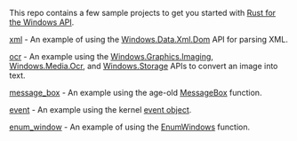 This repo contains a few sample projects to get you started with [Rust for the Windows API](https://github.com/microsoft/windows-rs).

[xml](xml) - An example of using the [Windows.Data.Xml.Dom](https://docs.microsoft.com/en-us/uwp/api/Windows.Data.Xml.Dom) API for parsing XML.

[ocr](ocr) - An example using the [Windows.Graphics.Imaging](https://docs.microsoft.com/en-us/uwp/api/Windows.Graphics.Imaging), [Windows.Media.Ocr](https://docs.microsoft.com/en-us/uwp/api/Windows.Media.Ocr), and [Windows.Storage](https://docs.microsoft.com/en-us/uwp/api/Windows.Storage) APIs to convert an image into text.

[message_box](message_box) - An example using the age-old [MessageBox](https://docs.microsoft.com/en-us/windows/win32/api/winuser/nf-winuser-messagebox) function.

[event](event) - An example using the kernel [event object](https://docs.microsoft.com/en-us/windows/win32/api/synchapi/nf-synchapi-createeventa).

[enum_window](enum_window) - An example of using the [EnumWindows](https://docs.microsoft.com/en-us/windows/win32/api/winuser/nf-winuser-enumwindows) function.